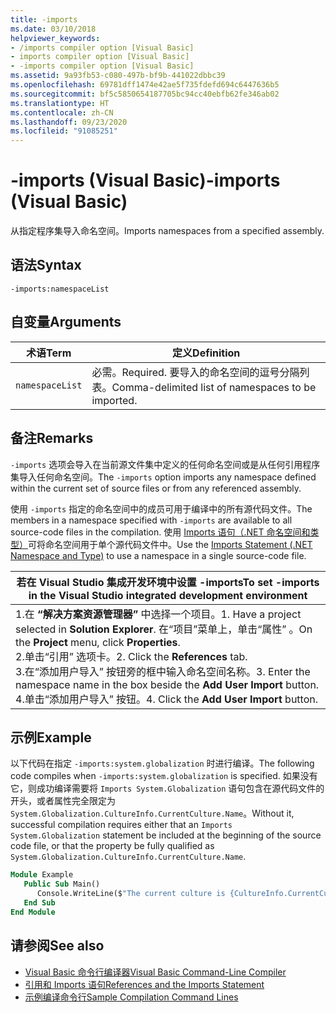 ```yaml
---
title: -imports
ms.date: 03/10/2018
helpviewer_keywords:
- /imports compiler option [Visual Basic]
- imports compiler option [Visual Basic]
- -imports compiler option [Visual Basic]
ms.assetid: 9a93fb53-c080-497b-bf9b-441022dbbc39
ms.openlocfilehash: 69781dff1474e42ae5f735fdefd694c6447636b5
ms.sourcegitcommit: bf5c5850654187705bc94cc40ebfb62fe346ab02
ms.translationtype: HT
ms.contentlocale: zh-CN
ms.lasthandoff: 09/23/2020
ms.locfileid: "91085251"
---
```

# <a name="-imports-visual-basic"></a><span data-ttu-id="6f859-102">-imports (Visual Basic)</span><span class="sxs-lookup"><span data-stu-id="6f859-102">-imports (Visual Basic)</span></span>

<span data-ttu-id="6f859-103">从指定程序集导入命名空间。</span><span class="sxs-lookup"><span data-stu-id="6f859-103">Imports namespaces from a specified assembly.</span></span>  
  
## <a name="syntax"></a><span data-ttu-id="6f859-104">语法</span><span class="sxs-lookup"><span data-stu-id="6f859-104">Syntax</span></span>  
  
```console  
-imports:namespaceList  
```  
  
## <a name="arguments"></a><span data-ttu-id="6f859-105">自变量</span><span class="sxs-lookup"><span data-stu-id="6f859-105">Arguments</span></span>  
  
|<span data-ttu-id="6f859-106">术语</span><span class="sxs-lookup"><span data-stu-id="6f859-106">Term</span></span>|<span data-ttu-id="6f859-107">定义</span><span class="sxs-lookup"><span data-stu-id="6f859-107">Definition</span></span>|  
|---|---|  
|`namespaceList`|<span data-ttu-id="6f859-108">必需。</span><span class="sxs-lookup"><span data-stu-id="6f859-108">Required.</span></span> <span data-ttu-id="6f859-109">要导入的命名空间的逗号分隔列表。</span><span class="sxs-lookup"><span data-stu-id="6f859-109">Comma-delimited list of namespaces to be imported.</span></span>|  
  
## <a name="remarks"></a><span data-ttu-id="6f859-110">备注</span><span class="sxs-lookup"><span data-stu-id="6f859-110">Remarks</span></span>  

 <span data-ttu-id="6f859-111">`-imports` 选项会导入在当前源文件集中定义的任何命名空间或是从任何引用程序集导入任何命名空间。</span><span class="sxs-lookup"><span data-stu-id="6f859-111">The `-imports` option imports any namespace defined within the current set of source files or from any referenced assembly.</span></span>  
  
 <span data-ttu-id="6f859-112">使用 `-imports` 指定的命名空间中的成员可用于编译中的所有源代码文件。</span><span class="sxs-lookup"><span data-stu-id="6f859-112">The members in a namespace specified with `-imports` are available to all source-code files in the compilation.</span></span> <span data-ttu-id="6f859-113">使用 [Imports 语句（.NET 命名空间和类型）](../../language-reference/statements/imports-statement-net-namespace-and-type.md)可将命名空间用于单个源代码文件中。</span><span class="sxs-lookup"><span data-stu-id="6f859-113">Use the [Imports Statement (.NET Namespace and Type)](../../language-reference/statements/imports-statement-net-namespace-and-type.md) to use a namespace in a single source-code file.</span></span>  
  
|<span data-ttu-id="6f859-114">若在 Visual Studio 集成开发环境中设置 -imports</span><span class="sxs-lookup"><span data-stu-id="6f859-114">To set -imports in the Visual Studio integrated development environment</span></span>|  
|---|  
|<span data-ttu-id="6f859-115">1.在 **“解决方案资源管理器”** 中选择一个项目。</span><span class="sxs-lookup"><span data-stu-id="6f859-115">1.  Have a project selected in **Solution Explorer**.</span></span> <span data-ttu-id="6f859-116">在“项目”菜单上，单击“属性”   。</span><span class="sxs-lookup"><span data-stu-id="6f859-116">On the **Project** menu, click **Properties**.</span></span> <br /><span data-ttu-id="6f859-117">2.单击“引用”  选项卡。</span><span class="sxs-lookup"><span data-stu-id="6f859-117">2.  Click the **References** tab.</span></span><br /><span data-ttu-id="6f859-118">3.在“添加用户导入”  按钮旁的框中输入命名空间名称。</span><span class="sxs-lookup"><span data-stu-id="6f859-118">3.  Enter the namespace name in the box beside the **Add User Import** button.</span></span><br /><span data-ttu-id="6f859-119">4.单击“添加用户导入”  按钮。</span><span class="sxs-lookup"><span data-stu-id="6f859-119">4.  Click the **Add User Import** button.</span></span>|  
  
## <a name="example"></a><span data-ttu-id="6f859-120">示例</span><span class="sxs-lookup"><span data-stu-id="6f859-120">Example</span></span>  

 <span data-ttu-id="6f859-121">以下代码在指定 `-imports:system.globalization` 时进行编译。</span><span class="sxs-lookup"><span data-stu-id="6f859-121">The following code compiles when `-imports:system.globalization` is specified.</span></span> <span data-ttu-id="6f859-122">如果没有它，则成功编译需要将 `Imports System.Globalization` 语句包含在源代码文件的开头，或者属性完全限定为 `System.Globalization.CultureInfo.CurrentCulture.Name`。</span><span class="sxs-lookup"><span data-stu-id="6f859-122">Without it, successful compilation requires either that an `Imports System.Globalization` statement be included at the beginning of the source code file, or that the property be fully qualified as `System.Globalization.CultureInfo.CurrentCulture.Name`.</span></span>

```vb
Module Example
   Public Sub Main()
      Console.WriteLine($"The current culture is {CultureInfo.CurrentCulture.Name}")
   End Sub
End Module
```

## <a name="see-also"></a><span data-ttu-id="6f859-123">请参阅</span><span class="sxs-lookup"><span data-stu-id="6f859-123">See also</span></span>

- [<span data-ttu-id="6f859-124">Visual Basic 命令行编译器</span><span class="sxs-lookup"><span data-stu-id="6f859-124">Visual Basic Command-Line Compiler</span></span>](index.md)
- [<span data-ttu-id="6f859-125">引用和 Imports 语句</span><span class="sxs-lookup"><span data-stu-id="6f859-125">References and the Imports Statement</span></span>](../../programming-guide/program-structure/references-and-the-imports-statement.md)
- [<span data-ttu-id="6f859-126">示例编译命令行</span><span class="sxs-lookup"><span data-stu-id="6f859-126">Sample Compilation Command Lines</span></span>](sample-compilation-command-lines.md)

